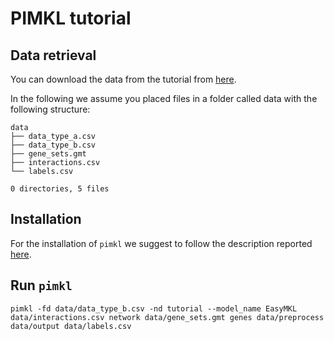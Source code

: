 # PIMKL tutorial

## Data retrieval

You can download the data from the tutorial from [here](https://ibm.box.com/v/pimkl-tutorial-data).

In the following we assume you placed files in a folder called data with the following structure:

```console
data
├── data_type_a.csv
├── data_type_b.csv
├── gene_sets.gmt
├── interactions.csv
└── labels.csv

0 directories, 5 files
```

## Installation

For the installation of `pimkl` we suggest to follow the description reported [here](../README.rst).

## Run `pimkl`

```console
pimkl -fd data/data_type_b.csv -nd tutorial --model_name EasyMKL data/interactions.csv network data/gene_sets.gmt genes data/preprocess data/output data/labels.csv
```
